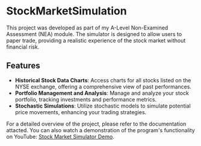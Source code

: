 # StockMarketSimulation

This project was developed as part of my A-Level Non-Examined Assessment (NEA) module. The simulator is designed to allow users to paper trade, providing a realistic experience of the stock market without financial risk.

## Features

- **Historical Stock Data Charts**: Access charts for all stocks listed on the NYSE exchange, offering a comprehensive view of past performances.
- **Portfolio Management and Analysis**: Manage and analyze your stock portfolio, tracking investments and performance metrics.
- **Stochastic Simulations**: Utilize stochastic models to simulate potential price movements, enhancing your trading strategies.

For a detailed overview of the project, please refer to the documentation attacted. You can also watch a demonstration of the program's functionality on YouTube: [Stock Market Simulator Demo](https://youtu.be/IYRjPYVRNJw).
